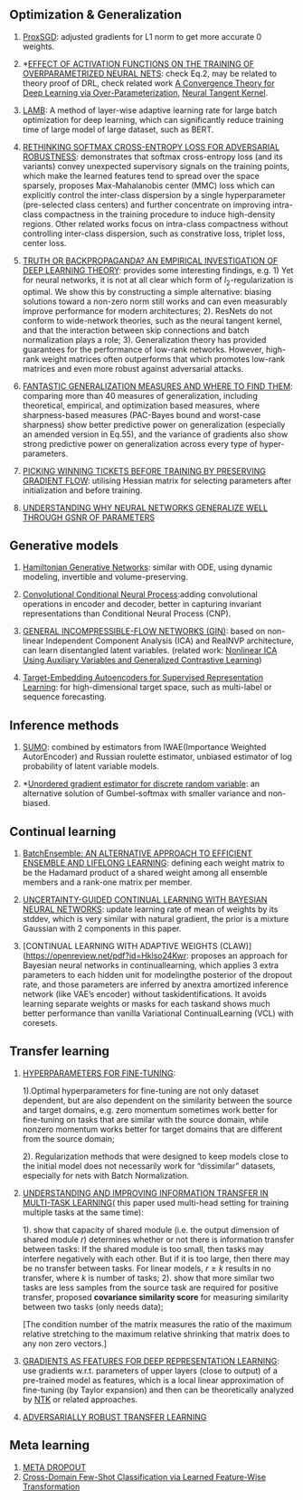 ## Optimization & Generalization
1. [ProxSGD](https://openreview.net/pdf?id=HygpthEtvr): adjusted gradients for L1 norm to get more accurate 0 weights.

3. *[EFFECT OF ACTIVATION FUNCTIONS ON THE TRAINING OF OVERPARAMETRIZED NEURAL NETS](https://openreview.net/pdf?id=rkgfdeBYvH): check Eq.2, may be related to theory proof of DRL, check related work [A Convergence Theory for Deep Learning via Over-Parameterization](http://proceedings.mlr.press/v97/allen-zhu19a.html), [Neural Tangent Kernel](http://papers.nips.cc/paper/8076-neural-tangent-kernel-convergence-and-generalization-in-neural-networks.pdf).
4. [LAMB](https://openreview.net/pdf?id=Syx4wnEtvH): A method of layer-wise adaptive learning rate for large batch optimization  for deep learning, which can significantly reduce training time of large model of large dataset, such as BERT.
   
5. [RETHINKING SOFTMAX CROSS-ENTROPY LOSS
FOR ADVERSARIAL ROBUSTNESS](https://openreview.net/pdf?id=Byg9A24tvB):  demonstrates that softmax cross-entropy loss (and its variants) convey unexpected supervisory signals on the training points, which make the learned features tend to spread over the space sparsely, proposes  Max-Mahalanobis center (MMC) loss which can explicitly control the inter-class dispersion by a single hyperparameter (pre-selected class centers) and further concentrate on improving intra-class compactness in the training procedure to induce high-density regions. 
Other related works focus on intra-class compactness without controlling inter-class dispersion, such as constrative loss, triplet loss, center loss. 

1. [TRUTH OR BACKPROPAGANDA? AN EMPIRICAL INVESTIGATION OF DEEP LEARNING THEORY](https://openreview.net/pdf?id=HyxyIgHFvr): provides some interesting findings, e.g. 1) Yet for neural networks, it is not at all clear which form of $l_2$-regularization is optimal. We show this by constructing a simple alternative: biasing solutions toward a non-zero norm still works and can even measurably improve performance for modern architectures; 2). ResNets do not conform to wide-network theories, such as the neural tangent kernel, and that the interaction between skip connections and batch normalization plays a  role;  3). Generalization theory has provided guarantees for the performance of low-rank networks. However, high-rank weight matrices often outperforms that which promotes low-rank matrices and even more robust against adversarial attacks.


   
7. [FANTASTIC GENERALIZATION MEASURES
AND WHERE TO FIND THEM](https://openreview.net/pdf?id=SJgIPJBFvH): comparing more than 40 measures of generalization, including theoretical, empirical, and optimization based measures, where sharpness-based measures (PAC-Bayes bound and worst-case sharpness) show better predictive power on generalization (especially an amended version in Eq.55), and the variance of gradients also show strong predictive power on generalization across every type of hyper-parameters.

8. [PICKING WINNING TICKETS BEFORE TRAINING
BY PRESERVING GRADIENT FLOW](https://openreview.net/pdf?id=SkgsACVKPH): utilising  Hessian matrix for selecting parameters after initialization and before training.

6. [UNDERSTANDING WHY NEURAL NETWORKS GENERALIZE WELL THROUGH GSNR OF PARAMETERS](https://openreview.net/pdf?id=HyevIJStwH)

## Generative models
1. [Hamiltonian Generative Networks](https://openreview.net/pdf?id=HJenn6VFvB): similar with ODE, using dynamic modeling, invertible and volume-preserving.
2. [Convolutional Conditional Neural Process](http://www.openreview.net/pdf?id=Skey4eBYPS):adding convolutional operations in encoder and decoder, better in capturing invariant representations than Conditional Neural Process (CNP).
3. [GENERAL INCOMPRESSIBLE-FLOW NETWORKS (GIN)](https://openreview.net/pdf?id=rygeHgSFDH): based on non-linear Independent Component Analysis (ICA) and RealNVP architecture, can learn disentangled latent variables. (related work: [Nonlinear ICA Using Auxiliary Variables
and Generalized Contrastive Learning](https://arxiv.org/pdf/1805.08651.pdf))

4. [Target-Embedding Autoencoders for Supervised Representation Learning](https://openreview.net/pdf?id=BygXFkSYDH): for high-dimensional target space, such as multi-label or sequence forecasting. 

## Inference methods

1. [SUMO](https://openreview.net/pdf?id=SylkYeHtwr): combined by estimators from IWAE(Importance Weighted AutorEncoder) and Russian roulette estimator, unbiased estimator of log probability of latent variable models.

2. *[Unordered gradient estimator for discrete random variable](https://openreview.net/pdf?id=rklEj2EFvB): an alternative solution of Gumbel-softmax with smaller variance and non-biased.

## Continual learning

1. [BatchEnsemble: AN ALTERNATIVE APPROACH TO
EFFICIENT ENSEMBLE AND LIFELONG LEARNING](https://openreview.net/pdf?id=Sklf1yrYDr): defining each weight matrix to be the Hadamard
product of a shared weight among all ensemble members and a rank-one matrix per member.

2. [UNCERTAINTY-GUIDED CONTINUAL LEARNING WITH
BAYESIAN NEURAL NETWORKS](https://openreview.net/pdf?id=HklUCCVKDB): update learning rate of mean of weights by its stddev, which is very similar with natural gradient, the prior is a mixture Gaussian with 2 components in this paper.

3. [CONTINUAL LEARNING WITH ADAPTIVE WEIGHTS
(CLAW)](https://openreview.net/pdf?id=Hklso24Kwr: proposes an approach for Bayesian neural networks in continuallearning, which applies 3 extra parameters to each hidden unit for modelingthe posterior of the dropout rate, and those parameters are inferred by anextra amortized inference network (like VAE’s encoder) without taskidentifications. It avoids learning separate weights or masks for each taskand shows much better performance than vanilla Variational ContinualLearning (VCL) with coresets.

## Transfer learning

1. [HYPERPARAMETERS FOR FINE-TUNING](https://openreview.net/pdf?id=B1g8VkHFPH): 

    1).Optimal hyperparameters for fine-tuning are not only dataset dependent, but are also dependent on the similarity between the source and target domains, e.g. zero momentum sometimes work better for fine-tuning on tasks that are similar with the source domain, while nonzero momentum works better for target domains that are different from the source domain; 

    2). Regularization methods that were designed to keep models close to the initial model does not necessarily work for “dissimilar” datasets, especially for nets with Batch Normalization.

2. [UNDERSTANDING AND IMPROVING INFORMATION
TRANSFER IN MULTI-TASK LEARNING](https://openreview.net/pdf?id=SylzhkBtDB)(
this paper used multi-head setting for training multiple tasks at the same time):
     
    1). show that capacity of shared module (i.e. the output dimension of shared module $r$) determines whether or not there is information transfer between tasks: If the shared module is too small, then tasks may interfere negatively with each other. But if it is too large, then there may be no transfer between tasks. For linear models, $r \ge k$ results in no transfer, where $k$ is number of tasks;
    2). show that more similar two tasks are less samples from the source task are required for positive transfer, proposed  **covariance similarity score** for measuring similarity between two tasks (only needs data);

    [The condition number of the matrix measures the ratio of the maximum relative stretching to the maximum relative shrinking that matrix does to any non zero vectors.] 
3. [GRADIENTS AS FEATURES FOR DEEP REPRESENTATION LEARNING](https://openreview.net/pdf?id=BkeoaeHKDS): use gradients w.r.t. parameters of upper layers (close to output) of a pre-trained model as features, which is a local linear approximation of fine-tuning (by Taylor expansion) and then can be theoretically analyzed by [NTK](http://papers.nips.cc/paper/8076-neural-tangent-kernel-convergence-and-generalization-in-neural-networks.pdf) or related approaches. 
4. [ADVERSARIALLY ROBUST TRANSFER LEARNING](https://openreview.net/pdf?id=ryebG04YvB)

## Meta learning
1. [META DROPOUT](https://openreview.net/pdf?id=BJgd81SYwr)
2. [Cross-Domain Few-Shot Classification via Learned Feature-Wise Transformation](https://openreview.net/pdf?id=SJl5Np4tPr)